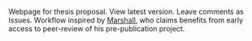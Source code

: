  Webpage for thesis proposal.
 View latest version.
 Leave comments as Issues.
 Workflow inspired by [Marshall](https://github.com/drphilmarshall/Ideas-for-Citizen-Science-in-Astronomy), who claims benefits from early access to peer-review of his pre-publication project.